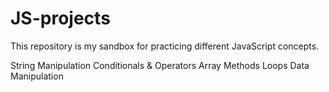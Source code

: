 # JS-projects

This repository is my sandbox for practicing different JavaScript concepts. 

String Manipulation
Conditionals & Operators
Array Methods
Loops
Data Manipulation

